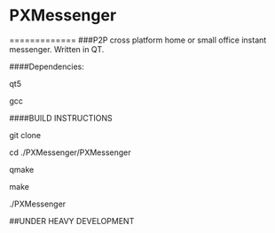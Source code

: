 # PXMessenger
=============
###P2P cross platform home or small office instant messenger.  Written in QT.


####Dependencies:

qt5

gcc


####BUILD INSTRUCTIONS

git clone

cd ./PXMessenger/PXMessenger

qmake

make

./PXMessenger


##UNDER HEAVY DEVELOPMENT
